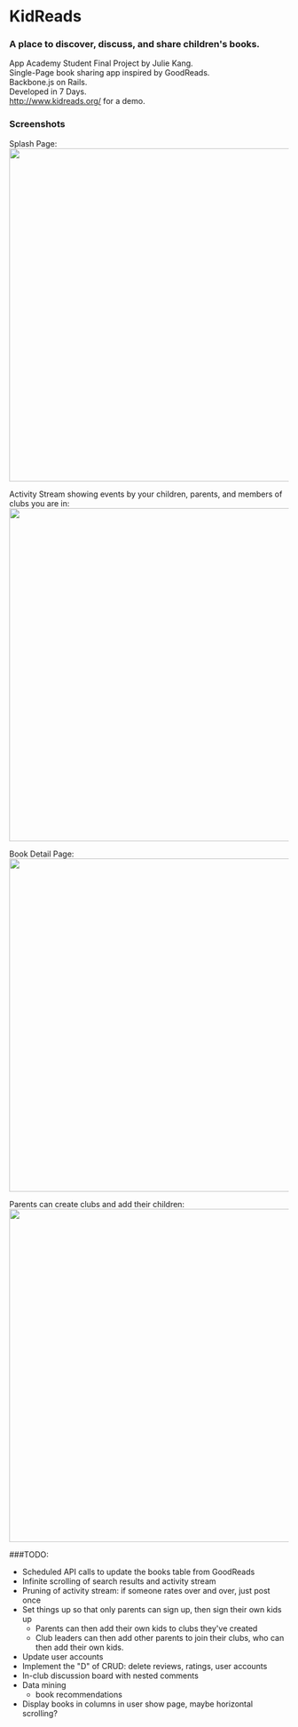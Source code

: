 # KidReads
### A place to discover, discuss, and share children's books.

App Academy Student Final Project by Julie Kang.   
Single-Page book sharing app inspired by GoodReads.   
Backbone.js on Rails.    
Developed in 7 Days.   
http://www.kidreads.org/ for a demo.   

### Screenshots

Splash Page:
<img width="600" src="https://www.dropbox.com/s/8kjjgkv6xf0j3pv/Screenshot%202014-01-23%2020.18.35.png">

Activity Stream showing events by your children, parents, and members of clubs you are in:
<img width="600" src="https://www.dropbox.com/s/922ix7z06ylof1i/Screenshot%202014-01-23%2020.21.31.png">

Book Detail Page:
<img width="600" src="https://www.dropbox.com/s/xtkivsbqs4c1sp1/Screenshot%202014-01-23%2020.29.07.png">

Parents can create clubs and add their children:
<img width="600" src="https://www.dropbox.com/s/c8j14ujeu1v04f9/Screenshot%202014-01-23%2020.33.04.png">

###TODO:

+ Scheduled API calls to update the books table from GoodReads
+ Infinite scrolling of search results and activity stream
+ Pruning of activity stream: if someone rates over and over, just post once
+ Set things up so that only parents can sign up, then sign their own kids up
    + Parents can then add their own kids to clubs they've created
    + Club leaders can then add other parents to join their clubs, who can then add their own kids.
+ Update user accounts
+ Implement the "D" of CRUD: delete reviews, ratings, user accounts
+ In-club discussion board with nested comments
+ Data mining
    + book recommendations
+ Display books in columns in user show page, maybe horizontal scrolling?
